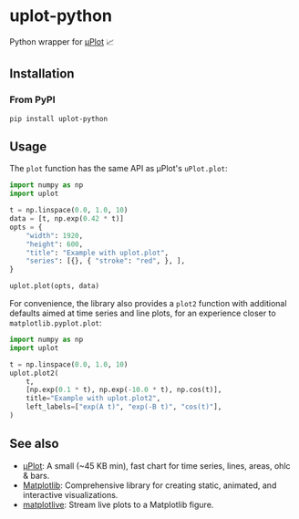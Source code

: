 # uplot-python

Python wrapper for [μPlot](https://github.com/leeoniya/uPlot) 📈

## Installation

### From PyPI

```console
pip install uplot-python
```

## Usage

The `plot` function has the same API as µPlot's `uPlot.plot`:

```py
import numpy as np
import uplot

t = np.linspace(0.0, 1.0, 10)
data = [t, np.exp(0.42 * t)]
opts = {
    "width": 1920,
    "height": 600,
    "title": "Example with uplot.plot",
    "series": [{}, { "stroke": "red", }, ],
}

uplot.plot(opts, data)
```

For convenience, the library also provides a `plot2` function with additional defaults aimed at time series and line plots, for an experience closer to `matplotlib.pyplot.plot`:

```py
import numpy as np
import uplot

t = np.linspace(0.0, 1.0, 10)
uplot.plot2(
    t,
    [np.exp(0.1 * t), np.exp(-10.0 * t), np.cos(t)],
    title="Example with uplot.plot2",
    left_labels=["exp(A t)", "exp(-B t)", "cos(t)"],
)
```

## See also

- [µPlot](https://github.com/leeoniya/uPlot): A small (~45 KB min), fast chart for time series, lines, areas, ohlc & bars.
- [Matplotlib](https://matplotlib.org/stable/): Comprehensive library for creating static, animated, and interactive visualizations.
- [matplotlive](https://github.com/stephane-caron/matplotlive): Stream live plots to a Matplotlib figure.
